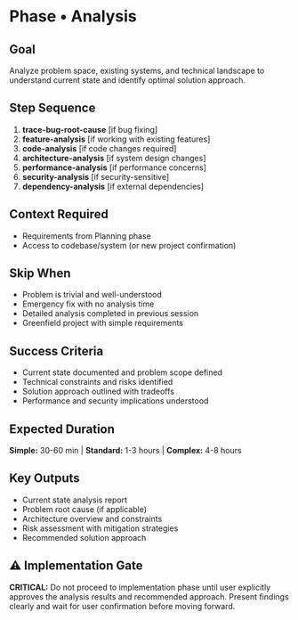 # Phase • Analysis

## Goal
Analyze problem space, existing systems, and technical landscape to understand current state and identify optimal solution approach.

## Step Sequence
1. **trace-bug-root-cause** [if bug fixing]
2. **feature-analysis** [if working with existing features]
3. **code-analysis** [if code changes required]
4. **architecture-analysis** [if system design changes]
5. **performance-analysis** [if performance concerns]
6. **security-analysis** [if security-sensitive]
7. **dependency-analysis** [if external dependencies]

## Context Required
- Requirements from Planning phase
- Access to codebase/system (or new project confirmation)

## Skip When
- Problem is trivial and well-understood
- Emergency fix with no analysis time
- Detailed analysis completed in previous session
- Greenfield project with simple requirements

## Success Criteria
- Current state documented and problem scope defined
- Technical constraints and risks identified
- Solution approach outlined with tradeoffs
- Performance and security implications understood

## Expected Duration
**Simple:** 30-60 min | **Standard:** 1-3 hours | **Complex:** 4-8 hours

## Key Outputs
- Current state analysis report
- Problem root cause (if applicable)
- Architecture overview and constraints
- Risk assessment with mitigation strategies
- Recommended solution approach

## ⚠️ Implementation Gate
**CRITICAL:** Do not proceed to implementation phase until user explicitly approves the analysis results and recommended approach. Present findings clearly and wait for user confirmation before moving forward. 